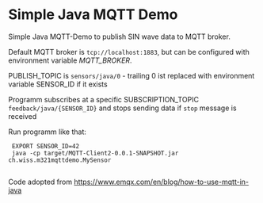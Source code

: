 # Simple Java MQTT Demo

Simple Java MQTT-Demo to publish SIN wave data to MQTT broker.

Default MQTT broker is `tcp://localhost:1883`, but can be configured with environment variable *MQTT_BROKER*.

PUBLISH_TOPIC is `sensors/java/0` - trailing 0 ist replaced with environment variable SENSOR_ID if it exists

Programm subscribes at a specific SUBSCRIPTION_TOPIC `feedback/java/{SENSOR_ID}` and stops sending data if `stop` message is received

Run programm like that:
 
```
 EXPORT SENSOR_ID=42
 java -cp target/MQTT-Client2-0.0.1-SNAPSHOT.jar ch.wiss.m321mqttdemo.MySensor 
 
```

Code adopted from https://www.emqx.com/en/blog/how-to-use-mqtt-in-java